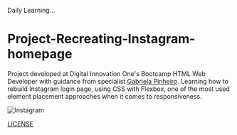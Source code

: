 Daily Learning...

# Project-Recreating-Instagram-homepage

Project developed at Digital Innovation One's Bootcamp HTML Web Developer with guidance from specialist [Gabriela Pinheiro](http://www.github.com/SpruceGabriela "Gabriela Pinheiro").
Learning how to rebuild Instagram login page, using CSS with Flexbox, one of the most used element placement approaches when it comes to responsiveness.

![Instagram](https://user-images.githubusercontent.com/95108889/159359778-7ff090ff-38ba-419c-a440-9d0c17b6d312.png)

[LICENSE](./LICENSE)
